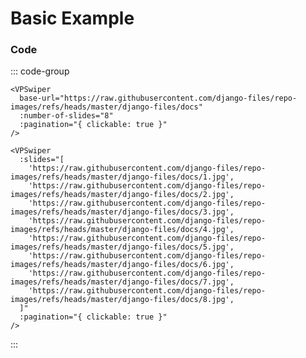 # Basic Example

<ExampleLinks />

<VPSwiper
base-url="https://raw.githubusercontent.com/django-files/repo-images/refs/heads/master/django-files/docs"
:number-of-slides="8"
:pagination="{ clickable: true }"
/>

### Code

::: code-group

```vue [Dynamic URLs ~vscode-icons:file-type-codekit~]
<VPSwiper
  base-url="https://raw.githubusercontent.com/django-files/repo-images/refs/heads/master/django-files/docs"
  :number-of-slides="8"
  :pagination="{ clickable: true }"
/>
```

```vue [Slides ~vscode-icons:file-type-text~]
<VPSwiper
  :slides="[
    'https://raw.githubusercontent.com/django-files/repo-images/refs/heads/master/django-files/docs/1.jpg',
    'https://raw.githubusercontent.com/django-files/repo-images/refs/heads/master/django-files/docs/2.jpg',
    'https://raw.githubusercontent.com/django-files/repo-images/refs/heads/master/django-files/docs/3.jpg',
    'https://raw.githubusercontent.com/django-files/repo-images/refs/heads/master/django-files/docs/4.jpg',
    'https://raw.githubusercontent.com/django-files/repo-images/refs/heads/master/django-files/docs/5.jpg',
    'https://raw.githubusercontent.com/django-files/repo-images/refs/heads/master/django-files/docs/6.jpg',
    'https://raw.githubusercontent.com/django-files/repo-images/refs/heads/master/django-files/docs/7.jpg',
    'https://raw.githubusercontent.com/django-files/repo-images/refs/heads/master/django-files/docs/8.jpg',
  ]"
  :pagination="{ clickable: true }"
/>
```

:::
